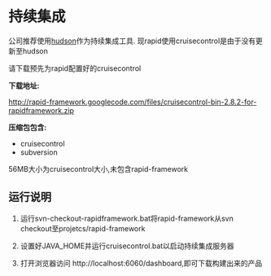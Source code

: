 # 持续集成 #
公司推荐使用[hudson](http://hudson-ci.org/)作为持续集成工具. 现rapid使用cruisecontrol是由于没有更新至hudson

请下载预先为rapid配置好的cruisecontrol

**下载地址:**

http://rapid-framework.googlecode.com/files/cruisecontrol-bin-2.8.2-for-rapidframework.zip

**压缩包包含:**
  * cruisecontrol
  * subversion

56MB大小为cruisecontrol大小,未包含rapid-framework


## 运行说明 ##

1. 运行svn-checkout-rapidframework.bat将rapid-framework从svn checkout至projetcs/rapid-framework

2. 设置好JAVA\_HOME并运行cruisecontrol.bat以启动持续集成服务器

3. 打开浏览器访问 http://localhost:6060/dashboard,即可下载构建出来的产品